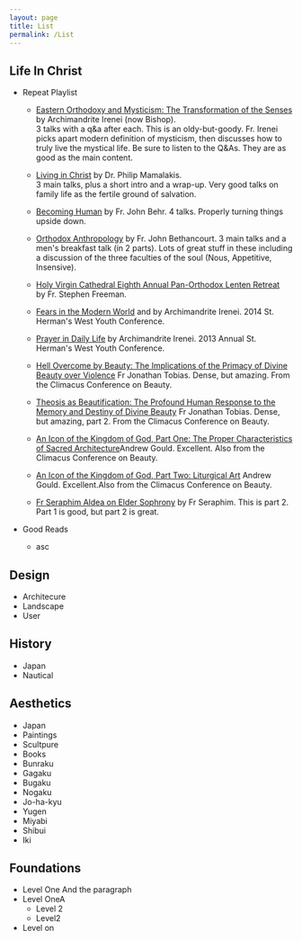 ```yaml
---
layout: page
title: List
permalink: /List
---
```

## Life In Christ

- Repeat Playlist
  - [Eastern Orthodoxy and Mysticism: The Transformation of the Senses](http://www.ancientfaith.com/specials/eastern_orthodoxy_and_mysticism) by Archimandrite Irenei (now Bishop).     
    3 talks with a q&amp;a after each. This is an oldy-but-goody. Fr. Irenei picks apart modern definition of mysticism, then discusses how to truly live the mystical life. Be sure to listen to the Q&amp;As. They are as good as the main content.
		
  - [Living in Christ](http://www.ancientfaith.com/specials/living_in_christ)  by Dr. Philip Mamalakis.     
    3 main talks, plus a short intro and a wrap-up. Very good talks on family life as the fertile ground of salvation.   
	
  - [Becoming Human](https://orthodoxsalem.com/becoming-human-fr-john-behr/) by Fr. John Behr. 4 talks. Properly turning things upside down.
  - [Orthodox Anthropology](http://www.ancientfaith.com/specials/orthodox_anthropology)  by Fr. John Bethancourt. 3 main talks and a men's breakfast talk (in 2 parts). Lots of great stuff in these including a discussion of the three faculties of the soul (Nous, Appetitive, Insensive). 
  - [Holy Virgin Cathedral Eighth Annual Pan-Orthodox Lenten Retreat](http://www.ancientfaith.com/specials/holy_virgin_cathedral/fr._stephen_freeman)    
	by Fr. Stephen Freeman.
  - [Fears in the Modern World](https://www.youtube.com/watch?v=C-SvCcP59VM)  and by Archimandrite Irenei. 2014 St. Herman's West Youth Conference. 
  - [Prayer in Daily Life](https://www.youtube.com/watch?v=ClWd7_Mxlb8) by Archimandrite Irenei. 2013 Annual St. Herman's West Youth Conference.
  - [Hell Overcome by Beauty: The Implications of the Primacy of Divine Beauty over Violence](http://www.ancientfaith.com/specials/the_climacus_conference_2015/hell_overcome_by_beauty)  Fr Jonathan Tobias. Dense, but amazing. From the Climacus Conference on Beauty.
  - [Theosis as Beautification: The Profound Human Response to the Memory and Destiny of Divine Beauty](http://www.ancientfaith.com/specials/the_climacus_conference_2015/theosis_as_beautification_the_profound_human_response_to_the_memory_and_des) Fr Jonathan Tobias. Dense, but amazing, part 2. From the Climacus Conference on Beauty.
  - [An Icon of the Kingdom of God, Part One: The Proper Characteristics of Sacred Architecture](http://www.ancientfaith.com/specials/the_climacus_conference_2015/an_icon_of_the_kingdom_of_god_part_one_the_proper_characteristics_of_sacred)Andrew Gould. Excellent. Also from the Climacus Conference on Beauty.
  - [An Icon of the Kingdom of God, Part Two: Liturgical Art](http://www.ancientfaith.com/specials/the_climacus_conference_2015/an_icon_of_the_kingdom_of_god_part_two_liturgical_art)
      Andrew Gould. Excellent.Also from the Climacus Conference on Beauty.
  - [Fr Seraphim Aldea on Elder Sophrony](https://www.youtube.com/watch?v=aJEq9MHTFKE)  by Fr Seraphim. This is part 2. Part 1 is good, but part 2 is great.
  
- Good Reads
    - asc
## Design
  - Architecure
  - Landscape
  - User
## History
  - Japan
  - Nautical
## Aesthetics
  - Japan
  - Paintings
  - Scultpure
  - Books
  - Bunraku
  - Gagaku
  - Bugaku
  - Nogaku
  - Jo-ha-kyu
  - Yugen
  - Miyabi
  - Shibui
  - Iki
  
## Foundations
- Level One
    And the paragraph
- Level OneA
  - Level 2
  - Level2
- Level on

